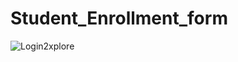 # Student_Enrollment_form

![Login2xplore](https://github.com/akshatrajivsinha/Student_Enrollment_form/assets/114165910/77b53d02-c4f1-409c-9353-5a2d5a670ce8)
